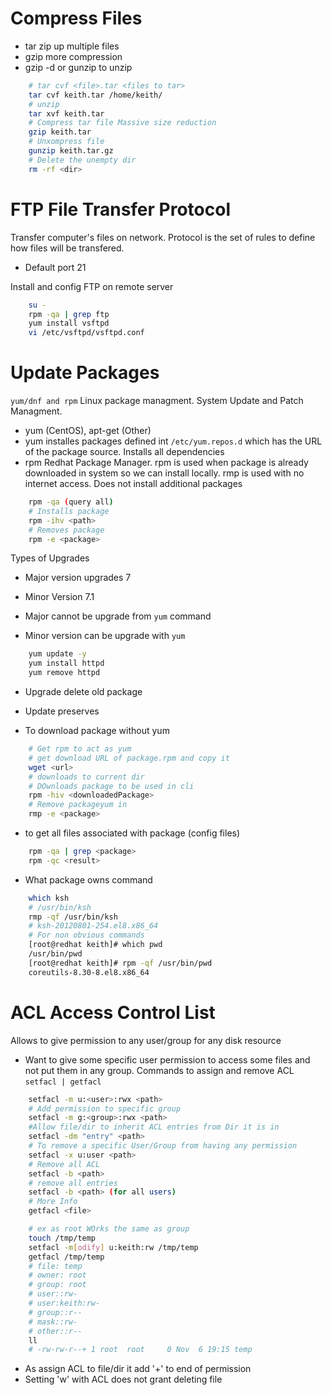 # Compress Files

- tar zip up multiple files
- gzip more compression
- gzip -d or gunzip to unzip

```bash
    # tar cvf <file>.tar <files to tar>
    tar cvf keith.tar /home/keith/
    # unzip
    tar xvf keith.tar
    # Compress tar file Massive size reduction
    gzip keith.tar
    # Unxompress file
    gunzip keith.tar.gz
    # Delete the unempty dir
    rm -rf <dir>
```

# FTP File Transfer Protocol

Transfer computer's files on network. Protocol is the set of rules to define how files will be transfered.

- Default port 21

Install and config FTP on remote server

```bash
    su -
    rpm -qa | grep ftp
    yum install vsftpd
    vi /etc/vsftpd/vsftpd.conf
```

# Update Packages

`yum/dnf and rpm` Linux package managment. System Update and Patch Managment.

- yum (CentOS), apt-get (Other)
- yum installes packages defined int `/etc/yum.repos.d` which has the URL of the package source. Installs all dependencies
- rpm Redhat Package Manager. rpm is used when package is already downloaded in system so we can install locally. rmp is used with no internet access. Does not install additional packages

```bash
    rpm -qa (query all)
    # Installs package
    rpm -ihv <path>
    # Removes package
    rpm -e <package>
```

Types of Upgrades

- Major version upgrades 7
- Minor Version 7.1

- Major cannot be upgrade from `yum` command
- Minor version can be upgrade with `yum`

```bash
    yum update -y
    yum install httpd
    yum remove httpd
```

- Upgrade delete old package
- Update preserves

- To download package without yum

```bash
    # Get rpm to act as yum
    # get download URL of package.rpm and copy it
    wget <url>
    # downloads to current dir
    # DOwnloads package to be used in cli
    rpm -hiv <downloadedPackage>
    # Remove packageyum in
    rmp -e <package>
```

- to get all files associated with package (config files)

```bash
    rpm -qa | grep <package>
    rpm -qc <result>
```

- What package owns command

```bash
    which ksh
    # /usr/bin/ksh
    rmp -qf /usr/bin/ksh
    # ksh-20120801-254.el8.x86_64
    # For non obvious commands
    [root@redhat keith]# which pwd
    /usr/bin/pwd
    [root@redhat keith]# rpm -qf /usr/bin/pwd
    coreutils-8.30-8.el8.x86_64
```

# ACL Access Control List

Allows to give permission to any user/group for any disk resource

- Want to give some specific user permission to access some files and not put them in any group.
  Commands to assign and remove ACL `setfacl | getfacl`

```bash
    setfacl -m u:<user>:rwx <path>
    # Add permission to specific group
    setfacl -m g:<group>:rwx <path>
    #Allow file/dir to inherit ACL entries from Dir it is in
    setfacl -dm "entry" <path>
    # To remove a specific User/Group from having any permission
    setfacl -x u:user <path>
    # Remove all ACL
    setfacl -b <path>
    # remove all entries
    setfacl -b <path> (for all users)
    # More Info
    getfacl <file>

    # ex as root WOrks the same as group
    touch /tmp/temp
    setfacl -m[odify] u:keith:rw /tmp/temp
    getfacl /tmp/temp
    # file: temp
    # owner: root
    # group: root
    # user::rw-
    # user:keith:rw-
    # group::r--
    # mask::rw-
    # other::r--
    ll
    # -rw-rw-r--+ 1 root  root     0 Nov  6 19:15 temp
```

- As assign ACL to file/dir it add '+' to end of permission
- Setting 'w' with ACL does not grant deleting file
